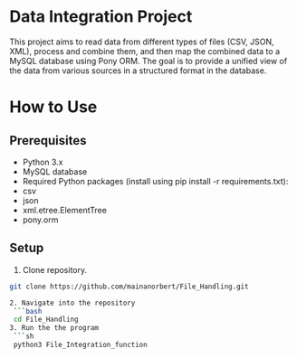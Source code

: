 # Data Integration Project
This project aims to read data from different types of files (CSV, JSON, XML), process and combine them, and then map the combined data to a MySQL database using Pony ORM.
The goal is to provide a unified view of the data from various sources in a structured format in the database.
# How to Use
## Prerequisites
- Python 3.x
- MySQL database
- Required Python packages (install using pip install -r requirements.txt):
- csv
- json
- xml.etree.ElementTree
- pony.orm
## Setup
 1. Clone repository.
   ```bash
   git clone https://github.com/mainanorbert/File_Handling.git

 2. Navigate into the repository
    ```bash
    cd File_Handling
 3. Run the the program
    ```sh
    python3 File_Integration_function
